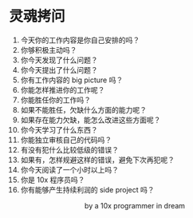 # 灵魂拷问

1. 今天你的工作内容是你自己安排的吗？
2. 你够积极主动吗？
3. 你今天发现了什么问题？
4. 你今天提出了什么问题？
5. 你有工作内容的 big picture 吗？
6. 你能怎样推进你的工作呢？
7. 你能胜任你的工作吗？
8. 如果不能胜任，欠缺什么方面的能力呢？
9. 如果存在能力欠缺，能怎么改进这些方面呢？
10. 你今天学习了什么东西？
11. 你能独立审核自己的代码吗？
12. 有没有犯什么比较低级的错误？
13. 如果有，怎样规避这样的错误，避免下次再犯呢？
14. 你今天阅读了一个小时以上吗？
15. 你是 10x 程序员吗？
16. 你有能够产生持续利润的 side project 吗？

<p align="center">by a 10x programmer in dream</p>